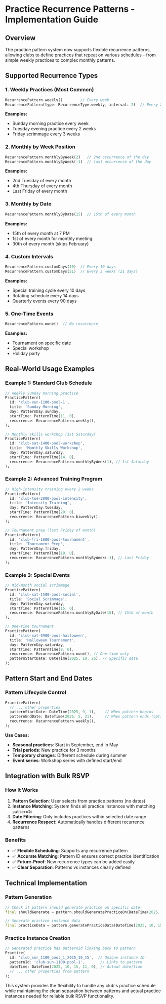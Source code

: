 # Practice Recurrence Patterns - Implementation Guide

## Overview

The practice pattern system now supports flexible recurrence patterns, allowing clubs to define practices that repeat on various schedules - from simple weekly practices to complex monthly patterns.

## Supported Recurrence Types

### 1. **Weekly Practices** (Most Common)
```dart
RecurrencePattern.weekly()        // Every week
RecurrencePattern(type: RecurrenceType.weekly, interval: 2)  // Every 2 weeks
```
**Examples:**
- Sunday morning practice every week
- Tuesday evening practice every 2 weeks
- Friday scrimmage every 3 weeks

### 2. **Monthly by Week Position**
```dart
RecurrencePattern.monthlyByWeek(2)   // 2nd occurrence of the day
RecurrencePattern.monthlyByWeek(-1)  // Last occurrence of the day
```
**Examples:**
- 2nd Tuesday of every month
- 4th Thursday of every month  
- Last Friday of every month

### 3. **Monthly by Date**
```dart
RecurrencePattern.monthlyByDate(15)  // 15th of every month
```
**Examples:**
- 15th of every month at 7 PM
- 1st of every month for monthly meeting
- 30th of every month (skips February)

### 4. **Custom Intervals**
```dart
RecurrencePattern.customDays(10)  // Every 10 days
RecurrencePattern.customDays(21)  // Every 3 weeks (21 days)
```
**Examples:**
- Special training cycle every 10 days
- Rotating schedule every 14 days
- Quarterly events every 90 days

### 5. **One-Time Events**
```dart
RecurrencePattern.none()  // No recurrence
```
**Examples:**
- Tournament on specific date
- Special workshop
- Holiday party

## Real-World Usage Examples

### Example 1: Standard Club Schedule
```dart
// Weekly Sunday morning practice
PracticePattern(
  id: 'club-sun-1100-pool-1',
  title: 'Sunday Morning',
  day: PatternDay.sunday,
  startTime: PatternTime(11, 0),
  recurrence: RecurrencePattern.weekly(),
);

// Monthly skills workshop (1st Saturday)
PracticePattern(
  id: 'club-sat-1400-pool-workshop',
  title: 'Monthly Skills Workshop',
  day: PatternDay.saturday,
  startTime: PatternTime(14, 0),
  recurrence: RecurrencePattern.monthlyByWeek(1), // 1st Saturday
);
```

### Example 2: Advanced Training Program
```dart
// High-intensity training every 2 weeks
PracticePattern(
  id: 'club-tue-2000-pool-intensity',
  title: 'Intensity Training',
  day: PatternDay.tuesday,
  startTime: PatternTime(20, 0),
  recurrence: RecurrencePattern.biweekly(),
);

// Tournament prep (last Friday of month)
PracticePattern(
  id: 'club-fri-1800-pool-tournament',
  title: 'Tournament Prep',
  day: PatternDay.friday,
  startTime: PatternTime(18, 0),
  recurrence: RecurrencePattern.monthlyByWeek(-1), // Last Friday
);
```

### Example 3: Special Events
```dart
// Mid-month social scrimmage
PracticePattern(
  id: 'club-sat-1500-pool-social',
  title: 'Social Scrimmage',
  day: PatternDay.saturday,
  startTime: PatternTime(15, 0),
  recurrence: RecurrencePattern.monthlyByDate(15), // 15th of month
);

// One-time tournament
PracticePattern(
  id: 'club-sat-0900-pool-halloween',
  title: 'Halloween Tournament',
  day: PatternDay.saturday,
  startTime: PatternTime(9, 0),
  recurrence: RecurrencePattern.none(), // One-time only
  patternStartDate: DateTime(2025, 10, 26), // Specific date
);
```

## Pattern Start and End Dates

### Pattern Lifecycle Control
```dart
PracticePattern(
  // ... other properties
  patternStartDate: DateTime(2025, 9, 1),    // When pattern begins
  patternEndDate: DateTime(2026, 5, 31),     // When pattern ends (optional)
  recurrence: RecurrencePattern.weekly(),
);
```

**Use Cases:**
- **Seasonal practices**: Start in September, end in May
- **Trial periods**: New practice for 3 months
- **Temporary changes**: Different schedule during summer
- **Event series**: Workshop series with defined start/end

## Integration with Bulk RSVP

### How It Works
1. **Pattern Selection**: User selects from practice patterns (no dates)
2. **Instance Matching**: System finds all practice instances with matching `patternId`
3. **Date Filtering**: Only includes practices within selected date range
4. **Recurrence Respect**: Automatically handles different recurrence patterns

### Benefits
- ✅ **Flexible Scheduling**: Supports any recurrence pattern
- ✅ **Accurate Matching**: Pattern ID ensures correct practice identification
- ✅ **Future-Proof**: New recurrence types can be added easily
- ✅ **Clear Separation**: Patterns vs instances clearly defined

## Technical Implementation

### Pattern Generation
```dart
// Check if pattern should generate practice on specific date
final shouldGenerate = pattern.shouldGeneratePracticeOn(DateTime(2025, 10, 15));

// Generate practice instance data
final practiceData = pattern.generatePracticeData(DateTime(2025, 10, 15));
```

### Practice Instance Creation
```dart
// Generated practice has patternId linking back to pattern
Practice(
  id: 'club_sun_1100_pool_1_2025_10_15',  // Unique instance ID
  patternId: 'club-sun-1100-pool-1',       // Links to pattern
  dateTime: DateTime(2025, 10, 15, 11, 0), // Actual date/time
  // ... other properties from pattern
);
```

This system provides the flexibility to handle any club's practice schedule while maintaining the clean separation between patterns and actual practice instances needed for reliable bulk RSVP functionality.